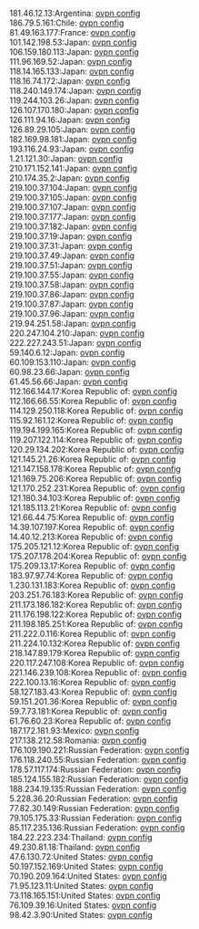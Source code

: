 181.46.12.13:Argentina: [ovpn config](vpn/181_46_12_13.ovpn)  
186.79.5.161:Chile: [ovpn config](vpn/186_79_5_161.ovpn)  
81.49.163.177:France: [ovpn config](vpn/81_49_163_177.ovpn)  
101.142.198.53:Japan: [ovpn config](vpn/101_142_198_53.ovpn)  
106.159.180.113:Japan: [ovpn config](vpn/106_159_180_113.ovpn)  
111.96.169.52:Japan: [ovpn config](vpn/111_96_169_52.ovpn)  
118.14.165.133:Japan: [ovpn config](vpn/118_14_165_133.ovpn)  
118.16.74.172:Japan: [ovpn config](vpn/118_16_74_172.ovpn)  
118.240.149.174:Japan: [ovpn config](vpn/118_240_149_174.ovpn)  
119.244.103.26:Japan: [ovpn config](vpn/119_244_103_26.ovpn)  
126.107.170.180:Japan: [ovpn config](vpn/126_107_170_180.ovpn)  
126.111.94.16:Japan: [ovpn config](vpn/126_111_94_16.ovpn)  
126.89.29.105:Japan: [ovpn config](vpn/126_89_29_105.ovpn)  
182.169.98.181:Japan: [ovpn config](vpn/182_169_98_181.ovpn)  
193.116.24.93:Japan: [ovpn config](vpn/193_116_24_93.ovpn)  
1.21.121.30:Japan: [ovpn config](vpn/1_21_121_30.ovpn)  
210.171.152.141:Japan: [ovpn config](vpn/210_171_152_141.ovpn)  
210.174.35.2:Japan: [ovpn config](vpn/210_174_35_2.ovpn)  
219.100.37.104:Japan: [ovpn config](vpn/219_100_37_104.ovpn)  
219.100.37.105:Japan: [ovpn config](vpn/219_100_37_105.ovpn)  
219.100.37.107:Japan: [ovpn config](vpn/219_100_37_107.ovpn)  
219.100.37.177:Japan: [ovpn config](vpn/219_100_37_177.ovpn)  
219.100.37.182:Japan: [ovpn config](vpn/219_100_37_182.ovpn)  
219.100.37.19:Japan: [ovpn config](vpn/219_100_37_19.ovpn)  
219.100.37.31:Japan: [ovpn config](vpn/219_100_37_31.ovpn)  
219.100.37.49:Japan: [ovpn config](vpn/219_100_37_49.ovpn)  
219.100.37.51:Japan: [ovpn config](vpn/219_100_37_51.ovpn)  
219.100.37.55:Japan: [ovpn config](vpn/219_100_37_55.ovpn)  
219.100.37.58:Japan: [ovpn config](vpn/219_100_37_58.ovpn)  
219.100.37.86:Japan: [ovpn config](vpn/219_100_37_86.ovpn)  
219.100.37.87:Japan: [ovpn config](vpn/219_100_37_87.ovpn)  
219.100.37.96:Japan: [ovpn config](vpn/219_100_37_96.ovpn)  
219.94.251.58:Japan: [ovpn config](vpn/219_94_251_58.ovpn)  
220.247.104.210:Japan: [ovpn config](vpn/220_247_104_210.ovpn)  
222.227.243.51:Japan: [ovpn config](vpn/222_227_243_51.ovpn)  
59.140.6.12:Japan: [ovpn config](vpn/59_140_6_12.ovpn)  
60.109.153.110:Japan: [ovpn config](vpn/60_109_153_110.ovpn)  
60.98.23.66:Japan: [ovpn config](vpn/60_98_23_66.ovpn)  
61.45.56.66:Japan: [ovpn config](vpn/61_45_56_66.ovpn)  
112.166.144.17:Korea Republic of: [ovpn config](vpn/112_166_144_17.ovpn)  
112.166.66.55:Korea Republic of: [ovpn config](vpn/112_166_66_55.ovpn)  
114.129.250.118:Korea Republic of: [ovpn config](vpn/114_129_250_118.ovpn)  
115.92.161.12:Korea Republic of: [ovpn config](vpn/115_92_161_12.ovpn)  
119.194.199.165:Korea Republic of: [ovpn config](vpn/119_194_199_165.ovpn)  
119.207.122.114:Korea Republic of: [ovpn config](vpn/119_207_122_114.ovpn)  
120.29.134.202:Korea Republic of: [ovpn config](vpn/120_29_134_202.ovpn)  
121.145.21.26:Korea Republic of: [ovpn config](vpn/121_145_21_26.ovpn)  
121.147.158.178:Korea Republic of: [ovpn config](vpn/121_147_158_178.ovpn)  
121.169.75.206:Korea Republic of: [ovpn config](vpn/121_169_75_206.ovpn)  
121.170.252.231:Korea Republic of: [ovpn config](vpn/121_170_252_231.ovpn)  
121.180.34.103:Korea Republic of: [ovpn config](vpn/121_180_34_103.ovpn)  
121.185.113.21:Korea Republic of: [ovpn config](vpn/121_185_113_21.ovpn)  
121.66.44.75:Korea Republic of: [ovpn config](vpn/121_66_44_75.ovpn)  
14.39.107.197:Korea Republic of: [ovpn config](vpn/14_39_107_197.ovpn)  
14.40.12.213:Korea Republic of: [ovpn config](vpn/14_40_12_213.ovpn)  
175.205.121.12:Korea Republic of: [ovpn config](vpn/175_205_121_12.ovpn)  
175.207.178.204:Korea Republic of: [ovpn config](vpn/175_207_178_204.ovpn)  
175.209.13.17:Korea Republic of: [ovpn config](vpn/175_209_13_17.ovpn)  
183.97.97.74:Korea Republic of: [ovpn config](vpn/183_97_97_74.ovpn)  
1.230.131.183:Korea Republic of: [ovpn config](vpn/1_230_131_183.ovpn)  
203.251.76.183:Korea Republic of: [ovpn config](vpn/203_251_76_183.ovpn)  
211.173.186.182:Korea Republic of: [ovpn config](vpn/211_173_186_182.ovpn)  
211.176.198.122:Korea Republic of: [ovpn config](vpn/211_176_198_122.ovpn)  
211.198.185.251:Korea Republic of: [ovpn config](vpn/211_198_185_251.ovpn)  
211.222.0.116:Korea Republic of: [ovpn config](vpn/211_222_0_116.ovpn)  
211.224.10.132:Korea Republic of: [ovpn config](vpn/211_224_10_132.ovpn)  
218.147.89.179:Korea Republic of: [ovpn config](vpn/218_147_89_179.ovpn)  
220.117.247.108:Korea Republic of: [ovpn config](vpn/220_117_247_108.ovpn)  
221.146.239.108:Korea Republic of: [ovpn config](vpn/221_146_239_108.ovpn)  
222.100.13.16:Korea Republic of: [ovpn config](vpn/222_100_13_16.ovpn)  
58.127.183.43:Korea Republic of: [ovpn config](vpn/58_127_183_43.ovpn)  
59.151.201.36:Korea Republic of: [ovpn config](vpn/59_151_201_36.ovpn)  
59.7.73.181:Korea Republic of: [ovpn config](vpn/59_7_73_181.ovpn)  
61.76.60.23:Korea Republic of: [ovpn config](vpn/61_76_60_23.ovpn)  
187.172.181.93:Mexico: [ovpn config](vpn/187_172_181_93.ovpn)  
217.138.212.58:Romania: [ovpn config](vpn/217_138_212_58.ovpn)  
176.109.190.221:Russian Federation: [ovpn config](vpn/176_109_190_221.ovpn)  
176.118.240.55:Russian Federation: [ovpn config](vpn/176_118_240_55.ovpn)  
178.57.117.174:Russian Federation: [ovpn config](vpn/178_57_117_174.ovpn)  
185.124.155.182:Russian Federation: [ovpn config](vpn/185_124_155_182.ovpn)  
188.234.19.135:Russian Federation: [ovpn config](vpn/188_234_19_135.ovpn)  
5.228.36.20:Russian Federation: [ovpn config](vpn/5_228_36_20.ovpn)  
77.82.30.149:Russian Federation: [ovpn config](vpn/77_82_30_149.ovpn)  
79.105.175.33:Russian Federation: [ovpn config](vpn/79_105_175_33.ovpn)  
85.117.235.136:Russian Federation: [ovpn config](vpn/85_117_235_136.ovpn)  
184.22.223.234:Thailand: [ovpn config](vpn/184_22_223_234.ovpn)  
49.230.81.18:Thailand: [ovpn config](vpn/49_230_81_18.ovpn)  
47.6.130.72:United States: [ovpn config](vpn/47_6_130_72.ovpn)  
50.197.152.169:United States: [ovpn config](vpn/50_197_152_169.ovpn)  
70.190.209.164:United States: [ovpn config](vpn/70_190_209_164.ovpn)  
71.95.123.11:United States: [ovpn config](vpn/71_95_123_11.ovpn)  
73.118.165.151:United States: [ovpn config](vpn/73_118_165_151.ovpn)  
76.109.39.16:United States: [ovpn config](vpn/76_109_39_16.ovpn)  
98.42.3.90:United States: [ovpn config](vpn/98_42_3_90.ovpn)  

